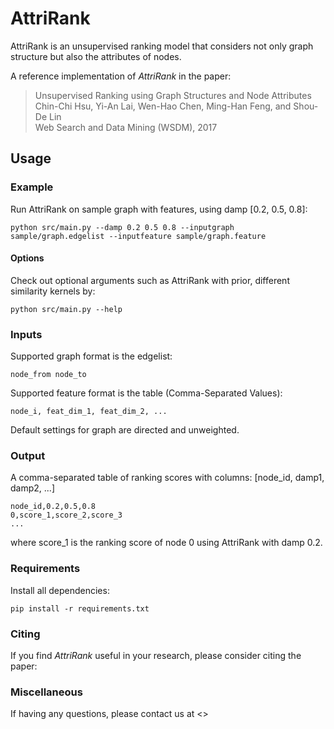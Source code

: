 # AttriRank

AttriRank is an unsupervised ranking model that considers not only graph structure but also the attributes of nodes.

A reference implementation of *AttriRank* in the paper:<br>
> Unsupervised Ranking using Graph Structures and Node Attributes<br>
> Chin-Chi Hsu, Yi-An Lai, Wen-Hao Chen, Ming-Han Feng, and Shou-De Lin<br>
> Web Search and Data Mining (WSDM), 2017 <br>

## Usage

### Example
Run AttriRank on sample graph with features, using damp [0.2, 0.5, 0.8]:

    python src/main.py --damp 0.2 0.5 0.8 --inputgraph sample/graph.edgelist --inputfeature sample/graph.feature

#### Options
Check out optional arguments such as AttriRank with prior, different similarity kernels by:

    python src/main.py --help

### Inputs
Supported graph format is the edgelist:

    node_from node_to

Supported feature format is the table (Comma-Separated Values):

    node_i, feat_dim_1, feat_dim_2, ...

Default settings for graph are directed and unweighted.

### Output

A comma-separated table of ranking scores with columns: [node_id, damp1, damp2, ...]

    node_id,0.2,0.5,0.8
    0,score_1,score_2,score_3
    ...

where score_1 is the ranking score of node 0 using AttriRank with damp 0.2.

### Requirements
Install all dependencies:

    pip install -r requirements.txt

### Citing

If you find *AttriRank* useful in your research, please consider citing the paper: 

### Miscellaneous

If having any questions, please contact us at <>
